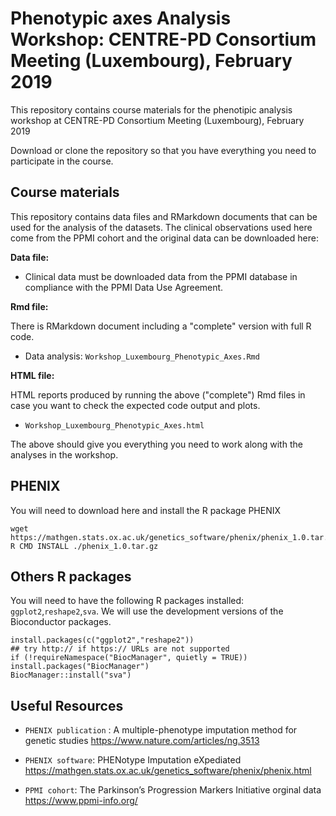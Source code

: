 # Phenotypic axes Analysis Workshop: CENTRE-PD Consortium Meeting (Luxembourg), February 2019

This repository contains course materials for the phenotipic analysis workshop at CENTRE-PD Consortium Meeting (Luxembourg), February 2019

Download or clone the repository so that you have everything you need to participate in the course.

## Course materials

This repository contains data files and RMarkdown documents that can be used for the analysis of the datasets. The clinical observations used here come from the PPMI cohort and the original data can be downloaded here: 

**Data file:** 

* Clinical data must be downloaded data from the PPMI database in compliance with the PPMI Data Use Agreement. 

**Rmd file:**

There is RMarkdown document including a "complete" version with full R code. 

* Data analysis: `Workshop_Luxembourg_Phenotypic_Axes.Rmd`


**HTML file:**

HTML reports produced by running the above ("complete") Rmd files in case you want to check the expected code output and plots.

* `Workshop_Luxembourg_Phenotypic_Axes.html`

The above should give you everything you need to work along with the analyses in the workshop. 

## PHENIX

You will need to download here and install the R package PHENIX 

```{r}
wget https://mathgen.stats.ox.ac.uk/genetics_software/phenix/phenix_1.0.tar.gz
R CMD INSTALL ./phenix_1.0.tar.gz
```
## Others R packages

You will need to have the following R packages installed: `ggplot2`,`reshape2`,`sva`. We will use the development versions of the Bioconductor packages.

```{r}
install.packages(c("ggplot2","reshape2"))
## try http:// if https:// URLs are not supported
if (!requireNamespace("BiocManager", quietly = TRUE))
install.packages("BiocManager")
BiocManager::install("sva")
```

## Useful Resources

* `PHENIX publication` : A multiple-phenotype imputation method for genetic studies
https://www.nature.com/articles/ng.3513

* `PHENIX software`: PHENotype Imputation eXpediated
https://mathgen.stats.ox.ac.uk/genetics_software/phenix/phenix.html

* `PPMI cohort`: The Parkinson’s Progression Markers Initiative orginal data
https://www.ppmi-info.org/

